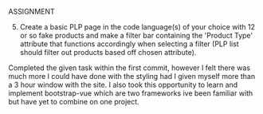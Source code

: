 ASSIGNMENT

5. Create a basic PLP page in the code language(s) of your choice with 12 or so fake products and make a filter bar containing the 'Product Type' attribute that functions accordingly when selecting a filter (PLP list should filter out products based off chosen attribute).

Completed the given task within the first commit, however I felt there was much more I could have done with the styling had I given myself more than a 3 hour window with the site.
I also took this opportunity to learn and implement bootstrap-vue which are two frameworks ive been familiar with but have yet to combine on one project.
